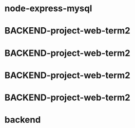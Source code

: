 # node-express-mysql
# BACKEND-project-web-term2
# BACKEND-project-web-term2
# BACKEND-project-web-term2
# BACKEND-project-web-term2
# backend
